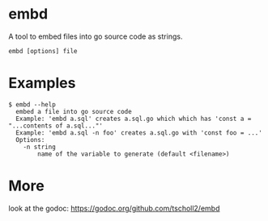 # embd
A tool to embed files into go source code as strings.

```
embd [options] file

```

# Examples

```
$ embd --help
  embed a file into go source code
  Example: 'embd a.sql' creates a.sql.go which which has 'const a = "...contents of a.sql..."'
  Example: 'embd a.sql -n foo' creates a.sql.go with 'const foo = ...'
  Options:
    -n string
        name of the variable to generate (default <filename>)
```

# More
look at the godoc: https://godoc.org/github.com/tscholl2/embd
